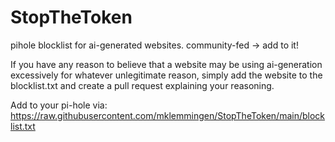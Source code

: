# StopTheToken
pihole blocklist for ai-generated websites. community-fed -> add to it! 

If you have any reason to believe that a website may be using ai-generation excessively for whatever unlegitimate reason, simply add the website to the blocklist.txt and create a pull request explaining your reasoning. 

Add to your pi-hole via:
https://raw.githubusercontent.com/mklemmingen/StopTheToken/main/blocklist.txt



